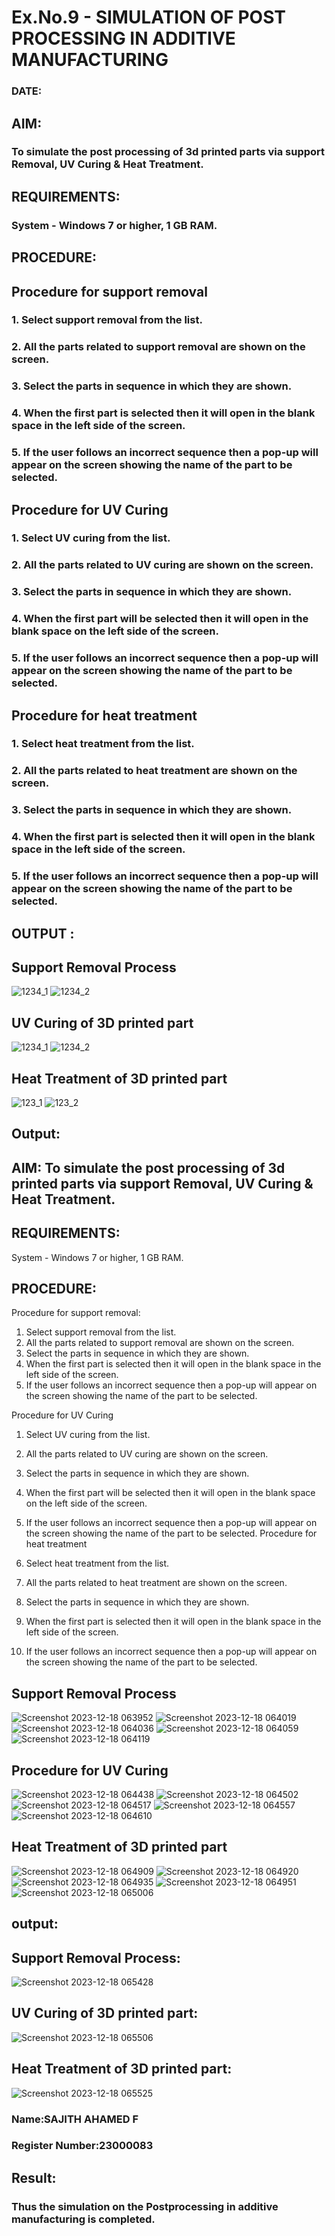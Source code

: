 # Ex.No.9 - SIMULATION OF POST PROCESSING IN ADDITIVE MANUFACTURING

### DATE: 

## AIM: 
### To simulate the post processing of 3d printed parts via support Removal, UV Curing & Heat Treatment.

## REQUIREMENTS:
### System - Windows 7 or higher, 1 GB RAM.

## PROCEDURE:

## Procedure for support removal
### 1.	Select support removal from the list.
### 2.	All the parts related to support removal are shown on the screen.
### 3.	Select the parts in sequence in which they are shown.
### 4.	When the first part is selected then it will open in the blank space in the left side of the screen.
### 5.	If the user follows an incorrect sequence then a pop-up will appear on the screen showing the name of the part to be selected.

## Procedure for UV Curing
### 1.	Select UV curing from the list.
### 2.	All the parts related to UV curing are shown on the screen.
### 3.	Select the parts in sequence in which they are shown.
### 4.	When the first part will be selected then it will open in the blank space on the left side of the screen.
### 5.	If the user follows an incorrect sequence then a pop-up will appear on the screen showing the name of the part to be selected.

## Procedure for heat treatment
### 1.	Select heat treatment from the list.
### 2.	All the parts related to heat treatment are shown on the screen.
### 3.	Select the parts in sequence in which they are shown.
### 4.	When the first part is selected then it will open in the blank space in the left side of the screen.
### 5.	If the user follows an incorrect sequence then a pop-up will appear on the screen showing the name of the part to be selected.

## OUTPUT :

## Support Removal Process
![1234_1](https://github.com/Sellakumar1987/Ex.No.9---SIMULATION-OF-POST--PROCESSING-IN-ADDITIVE-MANUFACTURING/assets/113594316/772fb2a3-62b2-4654-8777-d06c89da300e)
![1234_2](https://github.com/Sellakumar1987/Ex.No.9---SIMULATION-OF-POST--PROCESSING-IN-ADDITIVE-MANUFACTURING/assets/113594316/54ddd8f1-cf4e-4812-9573-129f16839b59)

## UV Curing of 3D printed part
![1234_1](https://github.com/Sellakumar1987/Ex.No.9---SIMULATION-OF-POST--PROCESSING-IN-ADDITIVE-MANUFACTURING/assets/113594316/b8aaa899-f319-4192-9dd7-126717137bfd)
![1234_2](https://github.com/Sellakumar1987/Ex.No.9---SIMULATION-OF-POST--PROCESSING-IN-ADDITIVE-MANUFACTURING/assets/113594316/5fa69c3d-4e61-4226-b2ad-b0765c0cd498)

## Heat Treatment of 3D printed part
![123_1](https://github.com/Sellakumar1987/Ex.No.9---SIMULATION-OF-POST--PROCESSING-IN-ADDITIVE-MANUFACTURING/assets/113594316/22c2fbe1-2159-46bf-b6aa-d7704484aa8a)
![123_2](https://github.com/Sellakumar1987/Ex.No.9---SIMULATION-OF-POST--PROCESSING-IN-ADDITIVE-MANUFACTURING/assets/113594316/2801d001-e6cd-4b6c-9d5f-712067d3bc3c)

## Output:
## AIM: To simulate the post processing of 3d printed parts via support Removal, UV Curing & Heat Treatment.

## REQUIREMENTS: 
System - Windows 7 or higher, 1 GB RAM.

## PROCEDURE:

Procedure for support removal:
1.	Select support removal from the list.
2.	All the parts related to support removal are shown on the screen.
3.	Select the parts in sequence in which they are shown.
4.	When the first part is selected then it will open in the blank space in the left side of the screen.
5.	If the user follows an incorrect sequence then a pop-up will appear on the screen showing the name of the part to be selected.

   Procedure for UV Curing
1.	Select UV curing from the list.
2.	All the parts related to UV curing are shown on the screen.
3.	Select the parts in sequence in which they are shown.
4.	When the first part will be selected then it will open in the blank space on the left side of the screen.
5.	If the user follows an incorrect sequence then a pop-up will appear on the screen showing the name of the part to be selected.
Procedure for heat treatment

1.	Select heat treatment from the list.
2.	All the parts related to heat treatment are shown on the screen.
3.	Select the parts in sequence in which they are shown.
4.	When the first part is selected then it will open in the blank space in the left side of the screen.
5.	If the user follows an incorrect sequence then a pop-up will appear on the screen showing the name of the part to be selected.

## Support Removal Process
![Screenshot 2023-12-18 063952](https://github.com/Narmadhasree48/Ex.No.9---SIMULATION-OF-POST--PROCESSING-IN-ADDITIVE-MANUFACTURING/assets/144979451/b110f5a5-65f3-4f39-a3ff-bcbe06fdba79)
![Screenshot 2023-12-18 064019](https://github.com/Narmadhasree48/Ex.No.9---SIMULATION-OF-POST--PROCESSING-IN-ADDITIVE-MANUFACTURING/assets/144979451/e600372e-8bd8-4ab5-86f1-68c4fc89ddfb)
![Screenshot 2023-12-18 064036](https://github.com/Narmadhasree48/Ex.No.9---SIMULATION-OF-POST--PROCESSING-IN-ADDITIVE-MANUFACTURING/assets/144979451/5120ee3c-a61e-456f-8fab-28f24e895ac6)
![Screenshot 2023-12-18 064059](https://github.com/Narmadhasree48/Ex.No.9---SIMULATION-OF-POST--PROCESSING-IN-ADDITIVE-MANUFACTURING/assets/144979451/5ffc2b76-e491-4c6c-89e3-448f626c11b5)
![Screenshot 2023-12-18 064119](https://github.com/Narmadhasree48/Ex.No.9---SIMULATION-OF-POST--PROCESSING-IN-ADDITIVE-MANUFACTURING/assets/144979451/86472393-0255-4409-b991-df999bb0b449)


## Procedure for UV Curing
![Screenshot 2023-12-18 064438](https://github.com/Narmadhasree48/Ex.No.9---SIMULATION-OF-POST--PROCESSING-IN-ADDITIVE-MANUFACTURING/assets/144979451/fae78ed9-94ec-4e4f-9a11-7b2c58db15b5)
![Screenshot 2023-12-18 064502](https://github.com/Narmadhasree48/Ex.No.9---SIMULATION-OF-POST--PROCESSING-IN-ADDITIVE-MANUFACTURING/assets/144979451/1f07c4ab-f3c7-4095-b77e-f53e40afdb3b)
![Screenshot 2023-12-18 064517](https://github.com/Narmadhasree48/Ex.No.9---SIMULATION-OF-POST--PROCESSING-IN-ADDITIVE-MANUFACTURING/assets/144979451/1383bc96-5970-499b-85d5-b0e377107e32)
![Screenshot 2023-12-18 064557](https://github.com/Narmadhasree48/Ex.No.9---SIMULATION-OF-POST--PROCESSING-IN-ADDITIVE-MANUFACTURING/assets/144979451/cdac4545-0c7d-485a-82b5-eb6ac36f6593)
![Screenshot 2023-12-18 064610](https://github.com/Narmadhasree48/Ex.No.9---SIMULATION-OF-POST--PROCESSING-IN-ADDITIVE-MANUFACTURING/assets/144979451/b553e564-d317-41dd-b84b-03189344e41a)


## Heat Treatment of 3D printed part
![Screenshot 2023-12-18 064909](https://github.com/Narmadhasree48/Ex.No.9---SIMULATION-OF-POST--PROCESSING-IN-ADDITIVE-MANUFACTURING/assets/144979451/bd3d4c14-ee43-49ce-b4c5-cfb696a9d877)
![Screenshot 2023-12-18 064920](https://github.com/Narmadhasree48/Ex.No.9---SIMULATION-OF-POST--PROCESSING-IN-ADDITIVE-MANUFACTURING/assets/144979451/4820e0fb-ae10-4b64-9a73-842edf41fd12)
![Screenshot 2023-12-18 064935](https://github.com/Narmadhasree48/Ex.No.9---SIMULATION-OF-POST--PROCESSING-IN-ADDITIVE-MANUFACTURING/assets/144979451/2d409671-9e20-4db6-8243-a7c0b40c82cb)
![Screenshot 2023-12-18 064951](https://github.com/Narmadhasree48/Ex.No.9---SIMULATION-OF-POST--PROCESSING-IN-ADDITIVE-MANUFACTURING/assets/144979451/fe9de351-91f8-4732-a90a-a606a98ebbfd)
![Screenshot 2023-12-18 065006](https://github.com/Narmadhasree48/Ex.No.9---SIMULATION-OF-POST--PROCESSING-IN-ADDITIVE-MANUFACTURING/assets/144979451/08553168-ab0f-4c79-8464-aac0365c421d)

## output:
## Support Removal Process:
![Screenshot 2023-12-18 065428](https://github.com/Narmadhasree48/Ex.No.9---SIMULATION-OF-POST--PROCESSING-IN-ADDITIVE-MANUFACTURING/assets/144979451/8919c5f5-9b1b-4f19-9911-55ba72531c6c)
## UV Curing of 3D printed part:
![Screenshot 2023-12-18 065506](https://github.com/Narmadhasree48/Ex.No.9---SIMULATION-OF-POST--PROCESSING-IN-ADDITIVE-MANUFACTURING/assets/144979451/5ee26d7c-1fcb-4572-b6f5-636b4505cb67)
## Heat Treatment of 3D printed part:
![Screenshot 2023-12-18 065525](https://github.com/Narmadhasree48/Ex.No.9---SIMULATION-OF-POST--PROCESSING-IN-ADDITIVE-MANUFACTURING/assets/144979451/1418dd5c-db5e-4f65-b26a-5ad838ec50c4)

### Name:SAJITH AHAMED F
### Register Number:23000083

## Result: 
### Thus the simulation on the Postprocessing in additive manufacturing is completed.
